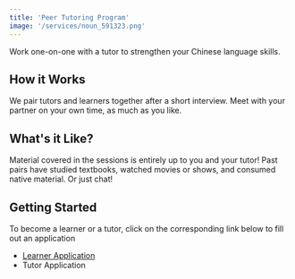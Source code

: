 ```yaml
---
title: 'Peer Tutoring Program'
image: '/services/noun_591323.png'
---
```


Work one-on-one with a tutor to strengthen your Chinese language skills.

## How it Works

We pair tutors and learners together after a short interview. Meet with your partner on your own time, as much as you like.

## What's it Like?

Material covered in the sessions is entirely up to you and your tutor! Past pairs have studied textbooks, watched movies or shows, and consumed native material. Or just chat!


## Getting Started

To become a learner or a tutor, click on the corresponding link below to fill out an application

- [Learner Application](google.com)
- Tutor Application

